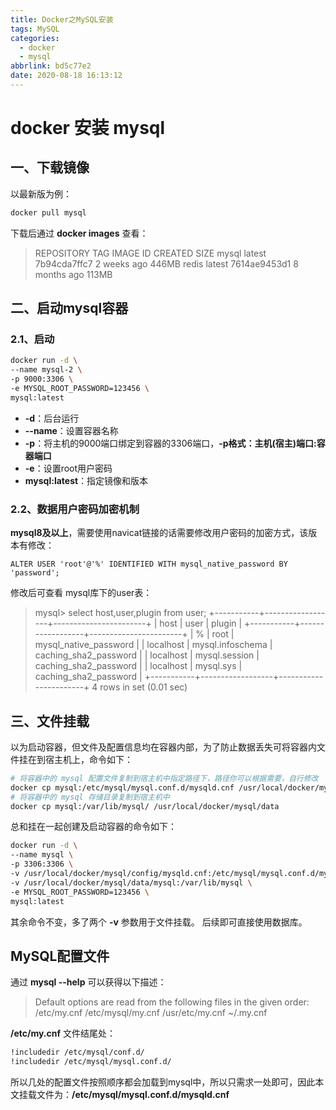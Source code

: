```yaml
---
title: Docker之MySQL安装
tags: MySQL
categories:
  - docker
  - mysql
abbrlink: bd5c77e2
date: 2020-08-18 16:13:12
---
```


# docker 安装 mysql

## 一、下载镜像
以最新版为例：
```bash
docker pull mysql
```
下载后通过 **docker images** 查看：
>REPOSITORY              TAG       IMAGE ID       CREATED        SIZE
>mysql                   latest    7b94cda7ffc7   2 weeks ago    446MB
>redis                   latest    7614ae9453d1   8 months ago   113MB

## 二、启动mysql容器
### 2.1、启动
```bash
docker run -d \
--name mysql-2 \
-p 9000:3306 \
-e MYSQL_ROOT_PASSWORD=123456 \
mysql:latest
```
* **-d**：后台运行
* **--name**：设置容器名称
* **-p**：将主机的9000端口绑定到容器的3306端口，**-p格式：主机(宿主)端口:容器端口**
* **-e**：设置root用户密码
* **mysql:latest**：指定镜像和版本


### 2.2、数据用户密码加密机制

**mysql8及以上**，需要使用navicat链接的话需要修改用户密码的加密方式，该版本有修改：
```mysql
ALTER USER 'root'@'%' IDENTIFIED WITH mysql_native_password BY 'password';
```
修改后可查看 mysql库下的user表：
> mysql> select host,user,plugin from user;
> +-----------+------------------+-----------------------+
> | host      | user             | plugin                |
> +-----------+------------------+-----------------------+
> | %         | root             | mysql_native_password |
> | localhost | mysql.infoschema | caching_sha2_password |
> | localhost | mysql.session    | caching_sha2_password |
> | localhost | mysql.sys        | caching_sha2_password |
> +-----------+------------------+-----------------------+
> 4 rows in set (0.01 sec)

## 三、文件挂载
以为启动容器，但文件及配置信息均在容器内部，为了防止数据丢失可将容器内文件挂在到宿主机上，命令如下：
```bash
# 将容器中的 mysql 配置文件复制到宿主机中指定路径下，路径你可以根据需要，自行修改
docker cp mysql:/etc/mysql/mysql.conf.d/mysqld.cnf /usr/local/docker/mysql/config
# 将容器中的 mysql 存储目录复制到宿主机中
docker cp mysql:/var/lib/mysql/ /usr/local/docker/mysql/data
```

总和挂在一起创建及启动容器的命令如下：
```bash
docker run -d \
--name mysql \
-p 3306:3306 \
-v /usr/local/docker/mysql/config/mysqld.cnf:/etc/mysql/mysql.conf.d/mysqld.cnf \
-v /usr/local/docker/mysql/data/mysql:/var/lib/mysql \
-e MYSQL_ROOT_PASSWORD=123456 \
mysql:latest
```
其余命令不变，多了两个 **-v** 参数用于文件挂载。
后续即可直接使用数据库。

## MySQL配置文件
通过 **mysql --help** 可以获得以下描述：
> Default options are read from the following files in the given order:
> /etc/my.cnf /etc/mysql/my.cnf /usr/etc/my.cnf ~/.my.cnf

**/etc/my.cnf** 文件结尾处：
```bash
!includedir /etc/mysql/conf.d/
!includedir /etc/mysql/mysql.conf.d/
```

所以几处的配置文件按照顺序都会加载到mysql中，所以只需求一处即可，因此本文挂载文件为：**/etc/mysql/mysql.conf.d/mysqld.cnf**